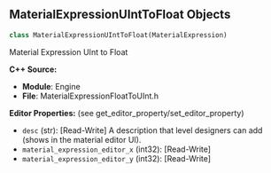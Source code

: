 ## MaterialExpressionUIntToFloat Objects

```python
class MaterialExpressionUIntToFloat(MaterialExpression)
```

Material Expression UInt to Float

**C++ Source:**

- **Module**: Engine
- **File**: MaterialExpressionFloatToUInt.h

**Editor Properties:** (see get_editor_property/set_editor_property)

- ``desc`` (str):  [Read-Write] A description that level designers can add (shows in the material editor UI).
- ``material_expression_editor_x`` (int32):  [Read-Write]
- ``material_expression_editor_y`` (int32):  [Read-Write]

<a id="unreal.MaterialExpressionFloor"></a>